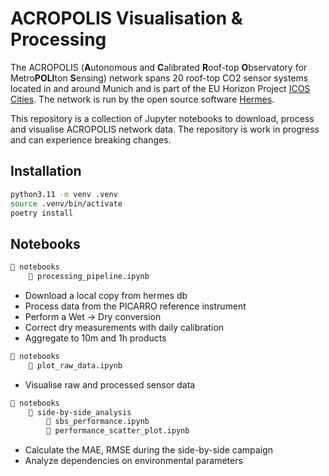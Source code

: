 # ACROPOLIS Visualisation & Processing

The ACROPOLIS (**A**utonomous and **C**alibrated **R**oof-top **O**bservatory for Metro**POLI**ton **S**ensing) network spans 20 roof-top CO2 sensor systems located in and around Munich and is part of the EU Horizon Project [ICOS Cities](https://www.icos-cp.eu/projects/icos-cities). The network is run by the open source software [Hermes](https://github.com/tum-esm/hermes). 

This repository is a collection of Jupyter notebooks to download, process and visualise ACROPOLIS network data.
The repository is work in progress and can experience breaking changes.

## Installation

```bash
python3.11 -m venv .venv
source .venv/bin/activate
poetry install
```

## Notebooks


```bash
📁 notebooks
    📄 processing_pipeline.ipynb
```
- Download a local copy from hermes db
- Process data from the PICARRO reference instrument
- Perform a Wet -> Dry conversion 
- Correct dry measurements with daily calibration
- Aggregate to 10m and 1h products

```bash
📁 notebooks
    📄 plot_raw_data.ipynb 
```

- Visualise raw and processed sensor data

```bash
📁 notebooks
    📁 side-by-side_analysis
        📄 sbs_performance.ipynb
        📄 performance_scatter_plot.ipynb
```

- Calculate the MAE, RMSE during the side-by-side campaign
- Analyze dependencies on environmental parameters
